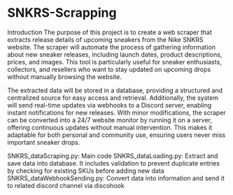 # SNKRS-Scrapping


Introduction
The purpose of this project is to create a web scraper that extracts release details of upcoming sneakers from the Nike SNKRS website. The scraper will automate the process of gathering information about new sneaker releases, including launch dates, product descriptions, prices, and images. This tool is particularly useful for sneaker enthusiasts, collectors, and resellers who want to stay updated on upcoming drops without manually browsing the website.

The extracted data will be stored in a database, providing a structured and centralized source for easy access and retrieval. Additionally, the system will send real-time updates via webhooks to a Discord server, enabling instant notifications for new releases. With minor modifications, the scraper can be converted into a 24/7 website monitor by running it on a server, offering continuous updates without manual intervention. This makes it adaptable for both personal and community use, ensuring users never miss important sneaker drops.


SNKRS_dataScraping.py: Main code
SNKRS_dataLoading.py: Extract and save data into database. It includes validation to prevent duplicate entries by checking for existing SKUs before adding new data
SNKRS_dataWebhookSending.py: Convert data into information and send it to related discord channel via discohook
